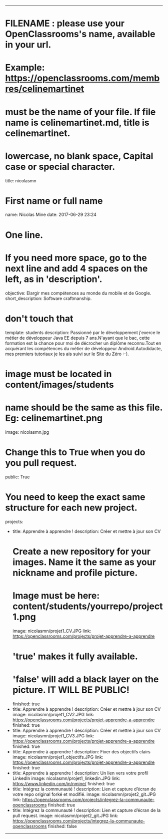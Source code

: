 ---

# FILENAME : please use your OpenClassrooms's name, available in your url.
# Example: https://openclassrooms.com/membres/celinemartinet
# must be the name of your file. If file name is celinemartinet.md, title is celinemartinet.
# lowercase, no blank space, Capital case or special character.
title: nicolasmn

# First name or full name
name: Nicolas Mine
date: 2017-06-29 23:24

# One line.
# If you need more space, go to the next line and add 4 spaces on the left, as in 'description'.
objective: Elargir mes compétences au monde du mobile et de Google.
short_description: Software craftmanship.

# don't touch that
template: students
description:
    Passionné par le développement j'exerce le métier de développeur Java EE depuis 7 ans.N'ayant que le bac, cette formation est la chance pour moi de décrocher un diplôme reconnu.Tout en acquérant les compétences du métier de développeur Android.Autodidacte, mes premiers tutoriaux je les ais suivi sur le Site du Zéro :-).

# image must be located in content/images/students
# name should be the same as this file. Eg: celinemartinet.png
image: nicolasmn.jpg

# Change this to True when you do you pull request.
public: True

# You need to keep the exact same structure for each new project.
projects:
  - title: Apprendre à apprendre !
    description: Créer et mettre à jour son CV
    # Create a new repository for your images. Name it the same as your nickname and profile picture.
    # Image must be here: content/students/yourrepo/project1.png
    image: nicolasmn/projet1_CV.JPG
    link: https://openclassrooms.com/projects/projet-apprendre-a-apprendre
    # 'true' makes it fully available.
    # 'false' will add a black layer on the picture. IT WILL BE PUBLIC!
    finished: true
  - title: Apprendre à apprendre !
    description: Créer et mettre à jour son CV
    image: nicolasmn/projet1_CV2.JPG
    link: https://openclassrooms.com/projects/projet-apprendre-a-apprendre
    finished: true
  - title: Apprendre à apprendre !
    description: Créer et mettre à jour son CV
    image: nicolasmn/projet1_CV3.JPG
    link: https://openclassrooms.com/projects/projet-apprendre-a-apprendre
    finished: true
  - title: Apprendre à apprendre !
    description: Fixer des objectifs clairs
    image: nicolasmn/projet1_objectifs.JPG
    link: https://openclassrooms.com/projects/projet-apprendre-a-apprendre
    finished: true
 - title: Apprendre à apprendre !
    description: Un lien vers votre profil LinkedIn
    image: nicolasmn/projet1_linkedin.JPG
    link: https://www.linkedin.com/in/nmine/
    finished: true
  - title: Intégrez la communauté !
    description: Lien et capture d’écran de votre repo original forké et modifié.
    image: nicolasmn/projet2_git.JPG
    link: https://openclassrooms.com/projects/integrez-la-communaute-openclassrooms
    finished: true
  - title: Intégrez la communauté !
    description: Lien et capture d’écran de la pull request.
    image: nicolasmn/projet2_git.JPG
    link: https://openclassrooms.com/projects/integrez-la-communaute-openclassrooms
    finished: false
---